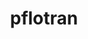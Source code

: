 ---
title: "pflotran"
layout: cache
categories: [package, develop]
meta: {"compilers": ["gcc@=11.4.0", "gcc@=9.4.0", "oneapi@=2024.2.1"], "num_specs": 16, "num_specs_by_stack": {"e4s": 6, "e4s-neoverse_v1": 3, "e4s-oneapi": 5, "e4s-power": 2, "root": 16}, "oss": ["ubuntu20.04", "ubuntu22.04"], "platforms": ["linux"], "stacks": ["e4s", "e4s-neoverse_v1", "e4s-oneapi", "e4s-power", "root"], "targets": ["neoverse_v1", "ppc64le", "x86_64_v3"], "versions": ["5.0.0"]}
spec_details: [{"compiler": "oneapi@=2024.2.1", "hash": "3b6qheeywpjwgolea7bmondac6zwiiob", "os": "ubuntu22.04", "platform": "linux", "size": "-", "stacks": ["e4s-oneapi", "root"], "tarball": "https://binaries.spack.io/develop/build_cache/linux-ubuntu22.04-x86_64_v3/oneapi-2024.2.1/pflotran-5.0.0/linux-ubuntu22.04-x86_64_v3-oneapi-2024.2.1-pflotran-5.0.0-3b6qheeywpjwgolea7bmondac6zwiiob.spack", "target": "x86_64_v3", "variants": ["build_system=autotools", "~rxn"], "versions": ["5.0.0"]}, {"compiler": "gcc@=9.4.0", "hash": "4qrafh4gls56jnte6rkdoc3oax7sh43o", "os": "ubuntu20.04", "platform": "linux", "size": "-", "stacks": ["e4s-power", "root"], "tarball": "https://binaries.spack.io/develop/build_cache/linux-ubuntu20.04-ppc64le/gcc-9.4.0/pflotran-5.0.0/linux-ubuntu20.04-ppc64le-gcc-9.4.0-pflotran-5.0.0-4qrafh4gls56jnte6rkdoc3oax7sh43o.spack", "target": "ppc64le", "variants": ["build_system=autotools", "~rxn"], "versions": ["5.0.0"]}, {"compiler": "gcc@=11.4.0", "hash": "75cxgls3fjmvx2qfaey3bwo7pjc2bnk3", "os": "ubuntu22.04", "platform": "linux", "size": "-", "stacks": ["e4s", "root"], "tarball": "https://binaries.spack.io/develop/build_cache/linux-ubuntu22.04-x86_64_v3/gcc-11.4.0/pflotran-5.0.0/linux-ubuntu22.04-x86_64_v3-gcc-11.4.0-pflotran-5.0.0-75cxgls3fjmvx2qfaey3bwo7pjc2bnk3.spack", "target": "x86_64_v3", "variants": ["build_system=autotools", "~rxn"], "versions": ["5.0.0"]}, {"compiler": "gcc@=11.4.0", "hash": "7prlyooebl6mfbskqvr4u2lbdoxoxgs4", "os": "ubuntu22.04", "platform": "linux", "size": "-", "stacks": ["e4s", "root"], "tarball": "https://binaries.spack.io/develop/build_cache/linux-ubuntu22.04-x86_64_v3/gcc-11.4.0/pflotran-5.0.0/linux-ubuntu22.04-x86_64_v3-gcc-11.4.0-pflotran-5.0.0-7prlyooebl6mfbskqvr4u2lbdoxoxgs4.spack", "target": "x86_64_v3", "variants": ["build_system=autotools", "~rxn"], "versions": ["5.0.0"]}, {"compiler": "gcc@=9.4.0", "hash": "7thstmakpcxho23fxuuh35by46c3otcv", "os": "ubuntu20.04", "platform": "linux", "size": "-", "stacks": ["e4s-power", "root"], "tarball": "https://binaries.spack.io/develop/build_cache/linux-ubuntu20.04-ppc64le/gcc-9.4.0/pflotran-5.0.0/linux-ubuntu20.04-ppc64le-gcc-9.4.0-pflotran-5.0.0-7thstmakpcxho23fxuuh35by46c3otcv.spack", "target": "ppc64le", "variants": ["build_system=autotools", "~rxn"], "versions": ["5.0.0"]}, {"compiler": "gcc@=11.4.0", "hash": "b4pt3camk4gdofjisbzjr24a47xj3mkk", "os": "ubuntu22.04", "platform": "linux", "size": "-", "stacks": ["e4s", "root"], "tarball": "https://binaries.spack.io/develop/build_cache/linux-ubuntu22.04-x86_64_v3/gcc-11.4.0/pflotran-5.0.0/linux-ubuntu22.04-x86_64_v3-gcc-11.4.0-pflotran-5.0.0-b4pt3camk4gdofjisbzjr24a47xj3mkk.spack", "target": "x86_64_v3", "variants": ["build_system=autotools", "~rxn"], "versions": ["5.0.0"]}, {"compiler": "oneapi@=2024.2.1", "hash": "fdkta6bq2mblvi2l2x5zxxqfqmjnr4mi", "os": "ubuntu22.04", "platform": "linux", "size": "-", "stacks": ["e4s-oneapi", "root"], "tarball": "https://binaries.spack.io/develop/build_cache/linux-ubuntu22.04-x86_64_v3/oneapi-2024.2.1/pflotran-5.0.0/linux-ubuntu22.04-x86_64_v3-oneapi-2024.2.1-pflotran-5.0.0-fdkta6bq2mblvi2l2x5zxxqfqmjnr4mi.spack", "target": "x86_64_v3", "variants": ["build_system=autotools", "~rxn"], "versions": ["5.0.0"]}, {"compiler": "gcc@=11.4.0", "hash": "gx3wcug5374ro3eubno2vsesd52xpdhy", "os": "ubuntu22.04", "platform": "linux", "size": "-", "stacks": ["e4s-neoverse_v1", "root"], "tarball": "https://binaries.spack.io/develop/build_cache/linux-ubuntu22.04-neoverse_v1/gcc-11.4.0/pflotran-5.0.0/linux-ubuntu22.04-neoverse_v1-gcc-11.4.0-pflotran-5.0.0-gx3wcug5374ro3eubno2vsesd52xpdhy.spack", "target": "neoverse_v1", "variants": ["build_system=autotools", "~rxn"], "versions": ["5.0.0"]}, {"compiler": "oneapi@=2024.2.1", "hash": "jzryqtwoerjdttahkqolkcjjvenhvgg6", "os": "ubuntu22.04", "platform": "linux", "size": "-", "stacks": ["e4s-oneapi", "root"], "tarball": "https://binaries.spack.io/develop/build_cache/linux-ubuntu22.04-x86_64_v3/oneapi-2024.2.1/pflotran-5.0.0/linux-ubuntu22.04-x86_64_v3-oneapi-2024.2.1-pflotran-5.0.0-jzryqtwoerjdttahkqolkcjjvenhvgg6.spack", "target": "x86_64_v3", "variants": ["build_system=autotools", "~rxn"], "versions": ["5.0.0"]}, {"compiler": "gcc@=11.4.0", "hash": "k5fbb56sjogub3mlg3v5iqludwktb6w7", "os": "ubuntu22.04", "platform": "linux", "size": "-", "stacks": ["e4s", "root"], "tarball": "https://binaries.spack.io/develop/build_cache/linux-ubuntu22.04-x86_64_v3/gcc-11.4.0/pflotran-5.0.0/linux-ubuntu22.04-x86_64_v3-gcc-11.4.0-pflotran-5.0.0-k5fbb56sjogub3mlg3v5iqludwktb6w7.spack", "target": "x86_64_v3", "variants": ["build_system=autotools", "~rxn"], "versions": ["5.0.0"]}, {"compiler": "oneapi@=2024.2.1", "hash": "lsb5xjxcq5pjofangsjxslj3vci4n7vt", "os": "ubuntu22.04", "platform": "linux", "size": "-", "stacks": ["e4s-oneapi", "root"], "tarball": "https://binaries.spack.io/develop/build_cache/linux-ubuntu22.04-x86_64_v3/oneapi-2024.2.1/pflotran-5.0.0/linux-ubuntu22.04-x86_64_v3-oneapi-2024.2.1-pflotran-5.0.0-lsb5xjxcq5pjofangsjxslj3vci4n7vt.spack", "target": "x86_64_v3", "variants": ["build_system=autotools", "~rxn"], "versions": ["5.0.0"]}, {"compiler": "gcc@=11.4.0", "hash": "osxbx4a37tubtv7xi3p5lsfb5e4nqc4s", "os": "ubuntu22.04", "platform": "linux", "size": "-", "stacks": ["e4s", "root"], "tarball": "https://binaries.spack.io/develop/build_cache/linux-ubuntu22.04-x86_64_v3/gcc-11.4.0/pflotran-5.0.0/linux-ubuntu22.04-x86_64_v3-gcc-11.4.0-pflotran-5.0.0-osxbx4a37tubtv7xi3p5lsfb5e4nqc4s.spack", "target": "x86_64_v3", "variants": ["build_system=autotools", "~rxn"], "versions": ["5.0.0"]}, {"compiler": "oneapi@=2024.2.1", "hash": "pwyii2rrucjfl55vm6rfw2633xggc5ii", "os": "ubuntu22.04", "platform": "linux", "size": "-", "stacks": ["e4s-oneapi", "root"], "tarball": "https://binaries.spack.io/develop/build_cache/linux-ubuntu22.04-x86_64_v3/oneapi-2024.2.1/pflotran-5.0.0/linux-ubuntu22.04-x86_64_v3-oneapi-2024.2.1-pflotran-5.0.0-pwyii2rrucjfl55vm6rfw2633xggc5ii.spack", "target": "x86_64_v3", "variants": ["build_system=autotools", "~rxn"], "versions": ["5.0.0"]}, {"compiler": "gcc@=11.4.0", "hash": "qevuutzwmjxrw3ce6hxszj3nfrk6pje6", "os": "ubuntu22.04", "platform": "linux", "size": "-", "stacks": ["e4s-neoverse_v1", "root"], "tarball": "https://binaries.spack.io/develop/build_cache/linux-ubuntu22.04-neoverse_v1/gcc-11.4.0/pflotran-5.0.0/linux-ubuntu22.04-neoverse_v1-gcc-11.4.0-pflotran-5.0.0-qevuutzwmjxrw3ce6hxszj3nfrk6pje6.spack", "target": "neoverse_v1", "variants": ["build_system=autotools", "~rxn"], "versions": ["5.0.0"]}, {"compiler": "gcc@=11.4.0", "hash": "ufzgereb2zwjw53wgs3obaar3kxrzkks", "os": "ubuntu22.04", "platform": "linux", "size": "-", "stacks": ["e4s", "root"], "tarball": "https://binaries.spack.io/develop/build_cache/linux-ubuntu22.04-x86_64_v3/gcc-11.4.0/pflotran-5.0.0/linux-ubuntu22.04-x86_64_v3-gcc-11.4.0-pflotran-5.0.0-ufzgereb2zwjw53wgs3obaar3kxrzkks.spack", "target": "x86_64_v3", "variants": ["build_system=autotools", "~rxn"], "versions": ["5.0.0"]}, {"compiler": "gcc@=11.4.0", "hash": "zijl5s7qrt6ktnkvi5ftk7gwojteqnfj", "os": "ubuntu22.04", "platform": "linux", "size": "-", "stacks": ["e4s-neoverse_v1", "root"], "tarball": "https://binaries.spack.io/develop/build_cache/linux-ubuntu22.04-neoverse_v1/gcc-11.4.0/pflotran-5.0.0/linux-ubuntu22.04-neoverse_v1-gcc-11.4.0-pflotran-5.0.0-zijl5s7qrt6ktnkvi5ftk7gwojteqnfj.spack", "target": "neoverse_v1", "variants": ["build_system=autotools", "~rxn"], "versions": ["5.0.0"]}]
---